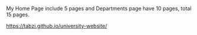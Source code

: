 My Home Page include 5 pages and Departments page have 10 pages, total 15 pages.

https://tabzi.github.io/university-website/

